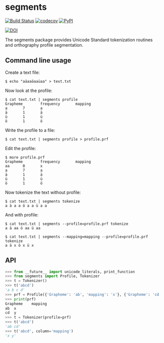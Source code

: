 segments
========

[![Build Status](https://travis-ci.org/cldf/segments.svg?branch=master)](https://travis-ci.org/cldf/segments)
[![codecov](https://codecov.io/gh/cldf/segments/branch/master/graph/badge.svg)](https://codecov.io/gh/cldf/segments)
[![PyPI](https://img.shields.io/pypi/v/segments.svg)](https://pypi.org/project/segments)


[![DOI](https://zenodo.org/badge/DOI/10.5281/zenodo.1051158.svg)](https://doi.org/10.5281/zenodo.1051158)

The segments package provides Unicode Standard tokenization routines and orthography profile segmentation.


Command line usage
------------------

Create a text file:
```
$ echo "aäaaöaaüaa" > text.txt
```

Now look at the profile:
```
$ cat text.txt | segments profile
Grapheme        frequency       mapping
a       7       a
ä       1       ä
ü       1       ü
ö       1       ö
```

Write the profile to a file:
```
$ cat text.txt | segments profile > profile.prf
```

Edit the profile:

```
$ more profile.prf
Grapheme        frequency       mapping
aa      0       x
a       7       a
ä       1       ä
ü       1       ü
ö       1       ö
```

Now tokenize the text without profile:
```
$ cat text.txt | segments tokenize
a ä a a ö a a ü a a
```

And with profile:
```
$ cat text.txt | segments --profile=profile.prf tokenize
a ä aa ö aa ü aa

$ cat text.txt | segments --mapping=mapping --profile=profile.prf tokenize
a ä x ö x ü x
```


API
---

```python
>>> from __future__ import unicode_literals, print_function
>>> from segments import Profile, Tokenizer
>>> t = Tokenizer()
>>> t('abcd')
'a b c d'
>>> prf = Profile({'Grapheme': 'ab', 'mapping': 'x'}, {'Grapheme': 'cd', 'mapping': 'y'})
>>> print(prf)
Grapheme	mapping
ab	x
cd	y
>>> t = Tokenizer(profile=prf)
>>> t('abcd')
'ab cd'
>>> t('abcd', column='mapping')
'x y'
```
